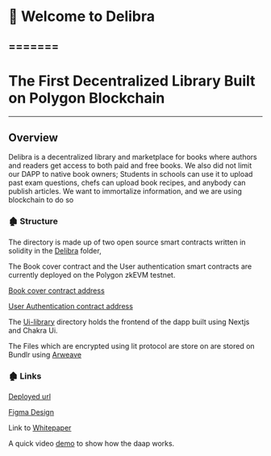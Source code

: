 
# 👋 Welcome to Delibra
=======
---
# The First Decentralized Library Built on Polygon Blockchain
---


## Overview

Delibra is a decentralized library and marketplace for books where authors and readers get access to both paid and free books. We also did not limit our DAPP to native book owners; Students in schools can use it to upload past exam questions, chefs can upload book recipes, and anybody can publish articles. We want to immortalize information, and we are using blockchain to do so


### 🏚 Structure
The directory is made up of two open source smart contracts written in solidity in the [Delibra](https://github.com/Delibra-xyz/Decentralized-Library/tree/staging/Delibra/contracts) folder, 

The Book cover contract and the User authentication smart contracts are  currently deployed on the Polygon zkEVM testnet. 


[Book cover contract address](https://arbiscan.io/address/0x692Ca861D5b7A341259b3993a3db7a565880a740)

[User Authentication contract address](https://arbiscan.io/address/0xd7F7d581E56B4bd98181080af300bbdDF7B59b37)

The [Ui-library](https://github.com/Delibra-xyz/Decentralized-Library/tree/staging/library-ui) directory holds the frontend of the dapp built using Nextjs and Chakra Ui.

The Files which are encrypted using lit protocol are store on  are stored on Bundlr using [Arweave](https://github.com/Delibra-xyz/Decentralized-Library/tree/staging/library-ui/arweave) 

### 🏚 Links

[Deployed url](https://delibra.netlify.app)

[Figma Design](https://www.figma.com/file/rbeaLxK8yJNA3NQcL8VTc1/Delibra?node-id=978%3A2409&t=VuK4Avh2niydERDH-0)

Link to [Whitepaper](https://khadijah-wuraola-amusat.gitbook.io/delibra/)

A quick video [demo](https://www.loom.com/share/26a0ac26194c4d29ac4bdb3eac5d3a0a) to show how the daap works.



